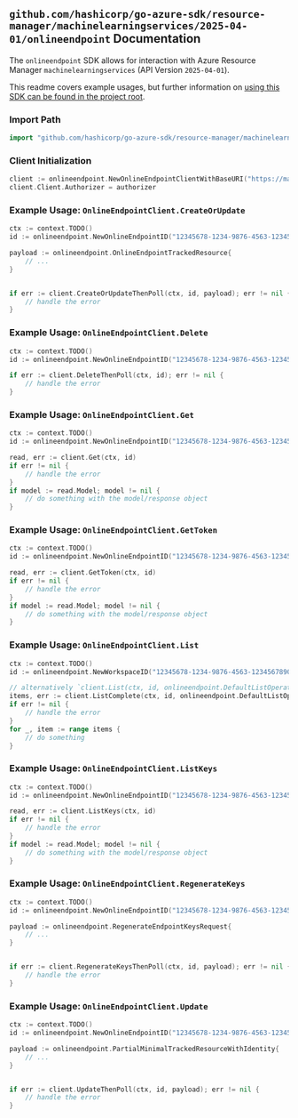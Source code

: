 
## `github.com/hashicorp/go-azure-sdk/resource-manager/machinelearningservices/2025-04-01/onlineendpoint` Documentation

The `onlineendpoint` SDK allows for interaction with Azure Resource Manager `machinelearningservices` (API Version `2025-04-01`).

This readme covers example usages, but further information on [using this SDK can be found in the project root](https://github.com/hashicorp/go-azure-sdk/tree/main/docs).

### Import Path

```go
import "github.com/hashicorp/go-azure-sdk/resource-manager/machinelearningservices/2025-04-01/onlineendpoint"
```


### Client Initialization

```go
client := onlineendpoint.NewOnlineEndpointClientWithBaseURI("https://management.azure.com")
client.Client.Authorizer = authorizer
```


### Example Usage: `OnlineEndpointClient.CreateOrUpdate`

```go
ctx := context.TODO()
id := onlineendpoint.NewOnlineEndpointID("12345678-1234-9876-4563-123456789012", "example-resource-group", "workspaceName", "onlineEndpointName")

payload := onlineendpoint.OnlineEndpointTrackedResource{
	// ...
}


if err := client.CreateOrUpdateThenPoll(ctx, id, payload); err != nil {
	// handle the error
}
```


### Example Usage: `OnlineEndpointClient.Delete`

```go
ctx := context.TODO()
id := onlineendpoint.NewOnlineEndpointID("12345678-1234-9876-4563-123456789012", "example-resource-group", "workspaceName", "onlineEndpointName")

if err := client.DeleteThenPoll(ctx, id); err != nil {
	// handle the error
}
```


### Example Usage: `OnlineEndpointClient.Get`

```go
ctx := context.TODO()
id := onlineendpoint.NewOnlineEndpointID("12345678-1234-9876-4563-123456789012", "example-resource-group", "workspaceName", "onlineEndpointName")

read, err := client.Get(ctx, id)
if err != nil {
	// handle the error
}
if model := read.Model; model != nil {
	// do something with the model/response object
}
```


### Example Usage: `OnlineEndpointClient.GetToken`

```go
ctx := context.TODO()
id := onlineendpoint.NewOnlineEndpointID("12345678-1234-9876-4563-123456789012", "example-resource-group", "workspaceName", "onlineEndpointName")

read, err := client.GetToken(ctx, id)
if err != nil {
	// handle the error
}
if model := read.Model; model != nil {
	// do something with the model/response object
}
```


### Example Usage: `OnlineEndpointClient.List`

```go
ctx := context.TODO()
id := onlineendpoint.NewWorkspaceID("12345678-1234-9876-4563-123456789012", "example-resource-group", "workspaceName")

// alternatively `client.List(ctx, id, onlineendpoint.DefaultListOperationOptions())` can be used to do batched pagination
items, err := client.ListComplete(ctx, id, onlineendpoint.DefaultListOperationOptions())
if err != nil {
	// handle the error
}
for _, item := range items {
	// do something
}
```


### Example Usage: `OnlineEndpointClient.ListKeys`

```go
ctx := context.TODO()
id := onlineendpoint.NewOnlineEndpointID("12345678-1234-9876-4563-123456789012", "example-resource-group", "workspaceName", "onlineEndpointName")

read, err := client.ListKeys(ctx, id)
if err != nil {
	// handle the error
}
if model := read.Model; model != nil {
	// do something with the model/response object
}
```


### Example Usage: `OnlineEndpointClient.RegenerateKeys`

```go
ctx := context.TODO()
id := onlineendpoint.NewOnlineEndpointID("12345678-1234-9876-4563-123456789012", "example-resource-group", "workspaceName", "onlineEndpointName")

payload := onlineendpoint.RegenerateEndpointKeysRequest{
	// ...
}


if err := client.RegenerateKeysThenPoll(ctx, id, payload); err != nil {
	// handle the error
}
```


### Example Usage: `OnlineEndpointClient.Update`

```go
ctx := context.TODO()
id := onlineendpoint.NewOnlineEndpointID("12345678-1234-9876-4563-123456789012", "example-resource-group", "workspaceName", "onlineEndpointName")

payload := onlineendpoint.PartialMinimalTrackedResourceWithIdentity{
	// ...
}


if err := client.UpdateThenPoll(ctx, id, payload); err != nil {
	// handle the error
}
```
